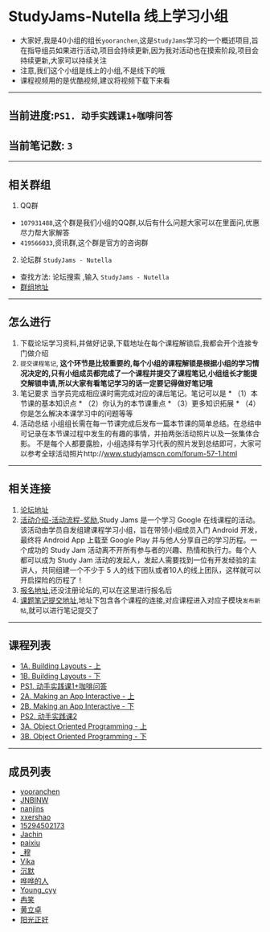 # StudyJams-Nutella 线上学习小组
  * 大家好,我是40小组的组长`yooranchen`,这是`StudyJams`学习的一个概述项目,旨在指导组员如果进行活动,项目会持续更新,因为我对活动也在摸索阶段,项目会持续更新,大家可以持续关注
  * 注意,我们这个小组是线上的小组,不是线下的哦
  * 课程视频用的是优酷视频,建议将视频下载下来看

---
##  当前进度:`PS1. 动手实践课1+咖啡问答`
##  当前笔记数: `3`
---
##  相关群组
1.  QQ群
  * `107931488`,这个群是我们小组的QQ群,以后有什么问题大家可以在里面问,优惠尽力帮大家解答
  * `419566033`,资讯群,这个群是官方的咨询群
2.  论坛群 `StudyJams - Nutella`
  * 查找方法: 论坛搜索 ,输入 `StudyJams - Nutella`
  * [群组地址](http://www.studyjamscn.com/group-206-1.html)
---

##  怎么进行
  1.  下载论坛学习资料,并做好记录,下载地址在每个课程解锁后,我都会开个连接专门做介绍
  2.  `提交课程笔记`,<strong>
  这个环节是比较重要的,每个小组的课程解锁是根据小组的学习情况决定的,只有小组成员都完成了一个课程并提交了课程笔记,小组组长才能提交解锁申请,所以大家有看笔记学习的话一定要记得做好笔记哦</strong>
  3.  笔记要求
    当学员完成相应课时需完成对应的课后笔记。笔记可以是
    * （1）本节课的基本知识点
    * （2）你认为的本节课重点
    * （3）更多知识拓展
    * （4）你是怎么解决本课学习中的问题等等
  4.  活动总结
  小组组长需在每一节课完成后发布一篇本节课的简单总结。在总结中可记录在本节课过程中发生的有趣的事情，并拍两张活动照片以及一张集体合影。
  不是每个人都要露脸，小组选择有学习代表的照片发到总结即可，大家可以参考全球活动照片http://www.studyjamscn.com/forum-57-1.html
---

##  相关连接
1.  [论坛地址](http://www.studyjamscn.com/)
2.  [活动介绍-活动流程-奖励](http://www.studyjamscn.com/thread-6-1-1.html),Study Jams 是一个学习 Google 在线课程的活动。该活动由学员自发组建课程学习小组，旨在带领小组成员入门 Android 开发，最终将 Android App 上载至 Google Play 并与他人分享自己的学习历程。一个成功的 Study Jam 活动离不开所有参与者的兴趣、热情和执行力。每个人都可以成为 Study Jam 活动的发起人，发起人需要找到一位有开发经验的主讲人，共同组建一个不少于 5 人的线下团队或者10人的线上团队，这样就可以开启探险的历程了！
3.  [报名地址](https://www.gdgdocs.org/forms/d/1gt2biWEv-DJdAcUcKHIDbR4ABHChUjdBTmio0Tig18s/viewform?entry.1540362794=G-101-165),还没注册论坛的,可以在这里进行报名后
4.  [课题笔记提交地址](http://www.studyjamscn.com/forum.php?gid=1),地址下包含各个课程的连接,对应课程进入对应子模块`发布新帖`,就可以进行笔记提交了



---
##  课程列表

*  [1A. Building Layouts - 上](https://github.com/yooranchen/StudyJams/blob/master/lesson1.md)
*  [1B. Building Layouts - 下](https://github.com/yooranchen/StudyJams/blob/master/lesson2.md)
*  [PS1. 动手实践课1+咖啡问答](https://github.com/yooranchen/StudyJams/blob/master/lesson3.md)
*  [2A. Making an App Interactive - 上]()
*  [2B. Making an App Interactive - 下]()
*  [PS2. 动手实践课2]()
*  [3A. Object Oriented Programming - 上]()
*  [3B. Object Oriented Programming - 下]()

---

##  成员列表
  * [yooranchen](http://www.studyjamscn.com/home.php?mod=space&uid=1696)
  * [JNBINW](http://www.studyjamscn.com/space-uid-1884.html)
  * [nanjins](http://www.studyjamscn.com/space-uid-1877.html)
  * [xxershao](http://www.studyjamscn.com/space-uid-1871.html)
  * [15294502173](http://www.studyjamscn.com/space-uid-1997.html)
  * [Jachin](http://www.studyjamscn.com/space-uid-1900.html)
  * [paixiu](http://www.studyjamscn.com/space-uid-2026.html)
  * [ _穆](http://www.studyjamscn.com/space-uid-1879.html)
  * [Vika](http://www.studyjamscn.com/space-uid-1921.html)
  * [沉默](http://www.studyjamscn.com/space-uid-1922.html)
  * [哗哗的人](http://www.studyjamscn.com/?1713)
  * [Young_cyy](http://www.studyjamscn.com/?1872)
  * [冉笑](http://www.studyjamscn.com/?1867)
  * [黄立卓](http://www.studyjamscn.com/space-uid-1883.html)
  * [阳光正好](http://www.studyjamscn.com/space-uid-1931.html)
